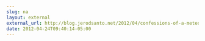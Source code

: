 ```yaml
---
slug: na
layout: external
external_url: http://blog.jerodsanto.net/2012/04/confessions-of-a-meteor-newb/?utm_source=feedburner&utm_medium=feed&utm_campaign=Feed%3A+nomeanblog+%28Jerod+Santo%29
date: 2012-04-24T09:40:14-05:00
---
```

